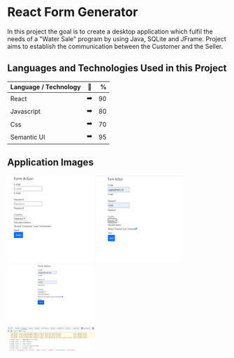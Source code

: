 # React Form Generator

In this project the goal is to create a desktop application which fulfil the needs of a "Water Sale" program by using Java, SQLite and JFrame. Project aims to establish the communication between the Customer and the Seller.

## Languages and Technologies Used in this Project

| Language / Technology  | :mag_right:  | % |
| :------------ |:---------------:| -----:|
| React      | :arrow_right: | 90 |
| Javascript      | :arrow_right:       |   80 |
| Css | :arrow_right:        |    70 |
| Semantic UI | :arrow_right:        |    95 |

## Application Images

<p>
<a href="https://github.com/CagatayGumus/React-Form-Generator/blob/main/images/form.png" target="_blank">
<img src="https://github.com/CagatayGumus/React-Form-Generator/blob/main/images/form.png" width="200" style="max-width:100%;"></a>
  
<a href="https://github.com/CagatayGumus/React-Form-Generator/blob/main/images/form2.png" target="_blank">
<img src="https://github.com/CagatayGumus/React-Form-Generator/blob/main/images/form2.png" width="200" style="max-width:100%;"></a>
  
<a href="https://github.com/CagatayGumus/React-Form-Generator/blob/main/images/form3.png" target="_blank">
<img src="https://github.com/CagatayGumus/React-Form-Generator/blob/main/images/form3.png" width="200" style="max-width:100%;"></a>
</p>
